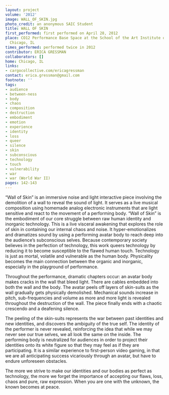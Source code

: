 ```yaml
---
layout: project
volume: '2012'
image: WALL_OF_SKIN.jpg
photo_credit: an anonymous SAIC Student
title: WALL OF SKIN
first_performed: first performed on April 28, 2012
place: CO12 Performance Base Space at the School of the Art Institute of Chicago,
  Chicago, IL
times_performed: performed twice in 2012
contributor: ERICA GRESSMAN
collaborators: []
home: Chicago, IL
links:
- cargocollective.com/ericagressman
contact: erica.gressman@gmail.com
footnote: ''
tags:
- audience
- between-ness
- body
- chaos
- composition
- destruction
- embodiment
- emotion
- experience
- identity
- loss
- queer
- silence
- skin
- subconscious
- technology
- touch
- vulnerability
- war
- war (World War II)
pages: 142-143
---
```


“Wall of Skin” is an immersive noise and light interactive piece involving the demolition of a wall to reveal the sound of light. It serves as a live musical composition using homemade analog electronic instruments that are light sensitive and react to the movement of a performing body. “Wall of Skin” is the embodiment of our core struggle between raw human identity and inorganic technology. This is a live visceral awakening that explores the role of skin in containing our internal chaos and noise. It hyper-emotionalizes and dramatizes sound by using a performing avatar body to reach deep into the audience’s subconscious selves. Because contemporary society believes in the perfection of technology, this work queers technology by reducing it to become susceptible to the flawed human touch. Technology is just as mortal, volatile and vulnerable as the human body. Physicality becomes the main connection between the organic and inorganic, especially in the playground of performance.

Throughout the performance, dramatic chapters occur: an avatar body makes cracks in the wall that bleed light. There are cables embedded into both the wall and the body. The avatar peels off layers of skin-suits as the wall gradually gets physically demolished. Mechanical sounds increase in pitch, sub-frequencies and volume as more and more light is revealed throughout the destruction of the wall. The piece finally ends with a chaotic crescendo and a deafening silence.

The peeling of the skin-suits represents the war between past identities and new identities, and discovers the ambiguity of the true self. The identity of the performer is never revealed, reinforcing the idea that while we may never see our true selves, we all look the same on the inside. The performing body is neutralized for audiences in order to project their identities onto its white figure so that they may feel as if they are participating. It is a similar experience to first-person video gaming, in that we are all anticipating success vicariously through an avatar, but have to endure unforeseen obstacles.

The more we strive to make our identities and our bodies as perfect as technology, the more we forget the importance of accepting our flaws, loss, chaos and pure, raw expression. When you are one with the unknown, the known becomes at peace.
